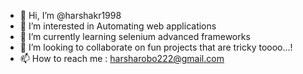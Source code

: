 - 👋 Hi, I’m @harshakr1998
- 👀 I’m interested in Automating web applications
- 🌱 I’m currently learning selenium advanced frameworks
- 💞️ I’m looking to collaborate on fun projects that are tricky toooo...!
- 📫 How to reach me : harsharobo222@gmail.com

<!---
harshakr1998/harshakr1998 is a ✨ special ✨ repository because its `README.md` (this file) appears on your GitHub profile.
You can click the Preview link to take a look at your changes.
--->
